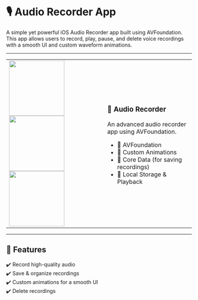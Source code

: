 # 🎙️ Audio Recorder App
A simple yet powerful iOS Audio Recorder app built using AVFoundation. This app allows users to record, play, pause, and delete voice recordings with a smooth UI and custom waveform animations.

---
<table>
  <tr>
    <td> 
      <img src="https://github.com/user-attachments/assets/8a35c71d-bcdc-4c6a-82c0-7d08c70f869a" width="150">
      <img src="https://github.com/user-attachments/assets/3c596a05-41b2-4203-86c2-b6631a32ec04" width="150">
       <img src="https://github.com/user-attachments/assets/dcaeb93b-05e9-40f6-9dd6-de344308853d" width="150">
    </td>
    <td>
      <h3>📱 Audio Recorder</h3>
      <p>An advanced audio recorder app using AVFoundation.</p>
      <ul>
        <li>🎤 AVFoundation</li>
        <li>🎨 Custom Animations</li>
        <li>📀 Core Data (for saving recordings)</li>
        <li>💾 Local Storage & Playback</li>
      </ul>
    </td>
  </tr>
</table>


---

## 🚀 Features  
✔️ Record high-quality audio  
✔️ Save & organize recordings  
✔️ Custom animations for a smooth UI  
✔️ Delete recordings  
